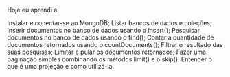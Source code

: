 Hoje eu aprendi a

Instalar e conectar-se ao MongoDB;
Listar bancos de dados e coleções;
Inserir documentos no banco de dados usando o insert();
Pesquisar documentos no banco de dados usando o find();
Contar a quantidade de documentos retornados usando o countDocuments();
Filtrar o resultado das suas pesquisas;
Limitar e pular os documentos retornados;
Fazer uma paginação simples combinando os métodos limit() e o skip().
Entender o que é uma projeção e como utilizá-la.